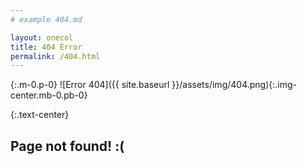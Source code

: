 ```yaml
---
# example 404.md

layout: onecol
title: 404 Error
permalink: /404.html
---
```




{:.m-0.p-0}
![Error 404]({{ site.baseurl }}/assets/img/404.png){:.img-center.mb-0.pb-0}

{:.text-center}
## Page not found! :(

<script>
if(window.location.pathname.search("/travel/") == 0) {
    var path = window.location.pathname
    var patMatch = path.match(/\/travel\/\d\d\d\d-\d\d/i)
    if (patMatch) {
        var validString = patMatch.toString()
        var year = validString.match(/\/\d\d\d\d-/i)
        year = year.toString().substr(1,4)
        var loc =  path.search("travel/") + 7
        prefix = path.substr(0, loc ) + year + "/" + path.substr(loc)
        window.location = window.location.protocol + "//" + window.location.host + prefix

    }
}
</script>
